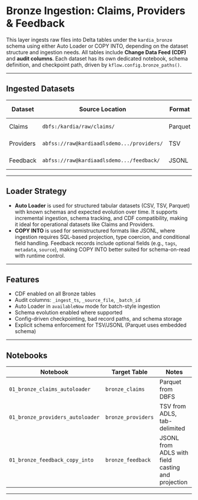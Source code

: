 # Bronze Ingestion: Claims, Providers & Feedback

This layer ingests raw files into Delta tables under the `kardia_bronze` schema using either Auto Loader or COPY INTO, depending on the dataset structure and ingestion needs. All tables include **Change Data Feed (CDF)** and **audit columns**. Each dataset has its own dedicated notebook, schema definition, and checkpoint path, driven by `kflow.config.bronze_paths()`.

---

## Ingested Datasets

| Dataset   | Source Location                              | Format    | Loader Type | Bronze Table                     |
|-----------|-----------------------------------------------|-----------|-------------|----------------------------------|
| Claims    | `dbfs:/kardia/raw/claims/`                   | Parquet   | Auto Loader | `kardia_bronze.bronze_claims`    |
| Providers | `abfss://raw@kardiaadlsdemo.../providers/`   | TSV       | Auto Loader | `kardia_bronze.bronze_providers` |
| Feedback  | `abfss://raw@kardiaadlsdemo.../feedback/`    | JSONL     | COPY INTO   | `kardia_bronze.bronze_feedback`  |

---

## Loader Strategy

- **Auto Loader** is used for structured tabular datasets (CSV, TSV, Parquet) with known schemas and expected evolution over time. It supports incremental ingestion, schema tracking, and CDF compatibility, making it ideal for operational datasets like Claims and Providers.
- **COPY INTO** is used for semistructured formats like JSONL, where ingestion requires SQL-based projection, type coercion, and conditional field handling. Feedback records include optional fields (e.g., `tags`, `metadata`, `source`), making COPY INTO better suited for schema-on-read with runtime control.

---

## Features

- CDF enabled on all Bronze tables  
- Audit columns: `_ingest_ts`, `_source_file`, `_batch_id`  
- Auto Loader in `availableNow` mode for batch-style ingestion  
- Schema evolution enabled where supported  
- Config-driven checkpointing, bad record paths, and schema storage  
- Explicit schema enforcement for TSV/JSONL (Parquet uses embedded schema)

---

## Notebooks

| Notebook                          | Target Table                      | Notes                            |
|----------------------------------|-----------------------------------|----------------------------------|
| `01_bronze_claims_autoloader`    | `bronze_claims`                   | Parquet from DBFS                |
| `01_bronze_providers_autoloader`| `bronze_providers`                | TSV from ADLS, tab-delimited     |
| `01_bronze_feedback_copy_into`   | `bronze_feedback`                 | JSONL from ADLS with field casting and projection |

---